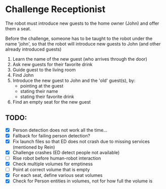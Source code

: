 # Challenge Receptionist

The robot must introduce new guests to the home owner (John) and offer them a seat.

Before the challenge, someone has to be taught to the robot under the name 'john',
so that the robot will introduce new guests to John (and other already introduced guests)

1. Learn the name of the new guest (who arrives through the door)
2. Ask new guests for their favorite drink
3. Guide guest to the living room
4. Find John
5. Introduce the new guest to John and the 'old' guest(s), by:
    - pointing at the guest
    - stating their name
    - stating their favorite drink
6. Find an empty seat for the new guest

## TODO:
- [x] Person detection does not work all the time...
- [x] Fallback for failing person detection?
- [x] Fix launch files so that ED does not crash due to missing services (mentioned by Rein)
- [x] Challenge crashes (ED detect people not available)
- [ ] Rise robot before human-robot interaction
- [x] Check multiple volumes for emptiness
- [ ] Point at correct volume that is empty
- [x] For each seat, define various seat volumes
- [x] Check for Person entities in volumes, not for how full the volume is
